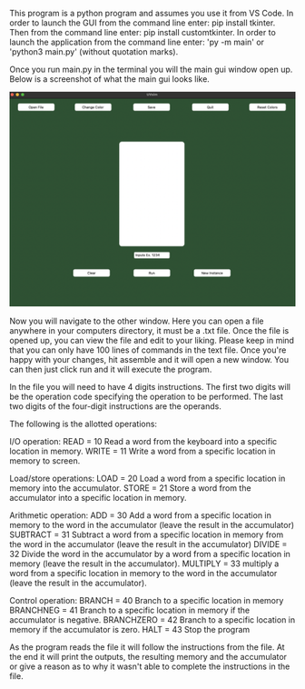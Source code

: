 This program is a python program and assumes you use it from VS Code.
In order to launch the GUI from the command line enter: pip install tkinter.
Then from the command line enter: pip install customtkinter.
In order to launch the application from the command line enter: 'py -m main' or 'python3 main.py' (without quotation marks).

Once you run main.py in the terminal you will the main gui window open up. Below is a screenshot of what the main gui looks like.

 <img src="gui_screenshot.jpg" alt="Alt Text">


Now you will navigate to the other window. Here you can open a file anywhere in your computers directory, it must be a .txt file. Once the file is opened up, you can view the file and edit to your liking.
Please keep in mind that you can only have 100 lines of commands in the text file. Once you're happy with your changes, hit assemble and it will open a new window. You can then just click run and it will execute the program.

In the file you will need to have 4 digits instructions. The first two digits will be the operation code specifying the operation to be performed. The last two digits of the four-digit instructions are the operands. 

The following is the allotted operations:

I/O operation:
READ = 10 Read a word from the keyboard into a specific location in memory.
WRITE = 11 Write a word from a specific location in memory to screen.

Load/store operations:
LOAD = 20 Load a word from a specific location in memory into the accumulator.
STORE = 21 Store a word from the accumulator into a specific location in memory.

Arithmetic operation:
ADD = 30 Add a word from a specific location in memory to the word in the accumulator (leave the result in the accumulator)
SUBTRACT = 31 Subtract a word from a specific location in memory from the word in the accumulator (leave the result in the accumulator)
DIVIDE = 32 Divide the word in the accumulator by a word from a specific location in memory (leave the result in the accumulator).
MULTIPLY = 33 multiply a word from a specific location in memory to the word in the accumulator (leave the result in the accumulator).

Control operation:
BRANCH = 40 Branch to a specific location in memory
BRANCHNEG = 41 Branch to a specific location in memory if the accumulator is negative.
BRANCHZERO = 42 Branch to a specific location in memory if the accumulator is zero.
HALT = 43 Stop the program

As the program reads the file it will follow the instructions from the file. 
At the end it will print the outputs, the resulting memory and the accumulator or give a reason as to why it wasn't able to complete the instructions in the file.


